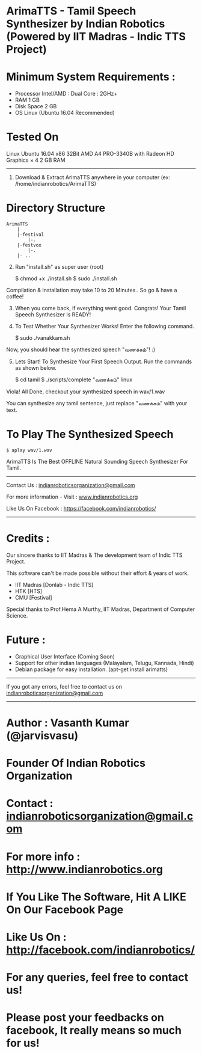 ArimaTTS - Tamil Speech Synthesizer by Indian Robotics (Powered by IIT Madras - Indic TTS Project)
==================================================================================================

Minimum System Requirements :
=============================

* Processor	Intel/AMD : Dual Core : 2GHz+ 
* RAM		1 GB	
* Disk Space	2 GB
* OS		Linux (Ubuntu 16.04 Recommended)

Tested On 
=========

Linux Ubuntu 16.04 x86 32Bit
AMD A4 PRO-3340B with Radeon HD Graphics × 4 
2 GB RAM

********************************************************************

1. Download & Extract ArimaTTS anywhere in your computer (ex: /home/indianrobotics/ArimaTTS)

Directory Structure
===================

	ArimaTTS
		|
		|-festival
			|-.
		|-festvox
			|-.
		|- ..

2. Run "install.sh" as super user (root)

	$ chmod +x ./install.sh
	$ sudo ./install.sh

Compilation & Installation may take 10 to 20 Minutes.. So go & have a coffee!

3. When you come back, if everything went good. Congrats! Your Tamil Speech Synthesizer Is READY!

4. To Test Whether Your Synthesizer Works! Enter the following command.

	$ sudo ./vanakkam.sh

 Now, you should hear the synthesized speech "வணக்கம்"! :)

5. Lets Start! To Synthesize Your First Speech Output. Run the commands as shown below.

	$ cd tamil
	$ ./scripts/complete "வணக்கம்" linux

 Viola! All Done, checkout your synthesized speech in wav/1.wav

 You can synthesize any tamil sentence, just replace "வணக்கம்" with your text.
 

 To Play The Synthesized Speech
 ==============================

	$ aplay wav/1.wav


 ArimaTTS Is The Best OFFLINE Natural Sounding Speech Synthesizer For Tamil.

*******************************************************************************

Contact Us : indianroboticsorganization@gmail.com

For more information - Visit : www.indianrobotics.org

Like Us On Facebook : https://facebook.com/indianrobotics/

*******************************************************************************

Credits :
=========

Our sincere thanks to IIT Madras & The development team of Indic TTS Project.

This software can't be made possible without their effort & years of work.

* IIT Madras [Donlab - Indic TTS] 
* HTK [HTS]
* CMU [Festival]

Special thanks to Prof.Hema A Murthy, IIT Madras, Department of Computer Science.

Future :
========

* Graphical User Interface (Coming Soon)
* Support for other indian languages (Malayalam, Telugu, Kannada, Hindi)
* Debian package for easy installation. (apt-get install arimatts)

**************************************************************************************

If you got any errors, feel free to contact us on indianroboticsorganization@gmail.com

**************************************************************************************

# Author : Vasanth Kumar (@jarvisvasu)
# Founder Of Indian Robotics Organization
# 
# Contact : indianroboticsorganization@gmail.com
#
# For more info : http://www.indianrobotics.org
#
# If You Like The Software, Hit A LIKE On Our Facebook Page
#
# Like Us On : http://facebook.com/indianrobotics/
#
# For any queries, feel free to contact us!
# Please post your feedbacks on facebook, It really means so much for us!


